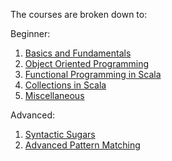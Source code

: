 The courses are broken down to:

Beginner:
1. [Basics and Fundamentals](./beginner/Basics.md)
2. [Object Oriented Programming](./beginner/ObjectOriented.md)
3. [Functional Programming in Scala](./beginner/FunctionalProgramming.md)
4. [Collections in Scala](./beginner/Collections.md)
5. [Miscellaneous](./beginner/Miscellaneous.md)

Advanced:
1. [Syntactic Sugars](./advanced/SyntacticSugar.md)
2. [Advanced Pattern Matching](./advanced/PatternMatching.md)
